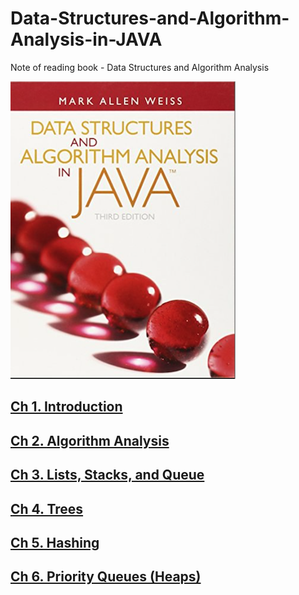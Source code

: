 # Data-Structures-and-Algorithm-Analysis-in-JAVA
Note of reading book - Data Structures and Algorithm Analysis

![](./Screen%20Shot%202023-07-10%20at%2010.32.48%20AM.png)

## [Ch 1. Introduction](./ch1/ch1.md)

## [Ch 2. Algorithm Analysis](./ch2/ch2.md)

## [Ch 3. Lists, Stacks, and Queue](./ch3/ch3.md)

## [Ch 4. Trees](./ch4/ch4.md)

## [Ch 5. Hashing](./ch5/ch5.md)

## [Ch 6. Priority Queues (Heaps)](./ch6/ch6.md)
